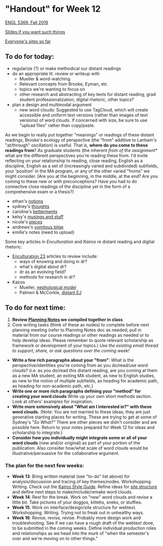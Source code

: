 # "Handout" for Week 12

[ENGL 5369, Fall 2019](calendar.html)

[Slides if you want such things](https://docs.google.com/presentation/d/e/2PACX-1vRufA94YIvpbFkJ2K591QOVPqCeLM5nAcGgkbJ0uiCuOgYeWh5OUR1FXmLTWgReyHFb8yPoLY4kWyb5/pub?start=false&loop=false&delayms=3000)

[Everyone's sites so far](fambly)

## To do for today:

* regularize (?) or make methodical our distant readings
* do an appropriate lit. review or writeup with  
  - Mueller & word-watching
  - Relevant concepts from Brooke, Eyman, etc
  - topics we're wanting to focus on
  - other research and abstracting of key texts for distant reading, grad student professionalization, digital rhetoric, other topics?
* plan a design and multimodal argument
  - new word clouds: Suggested to use TagCloud, which will create accessible and uniform text versions (rather than images of text versions) of word clouds. If concerned with size, be sure to use "upload files" rather than copy/paste.

As we begin to really put together "meanings" or readings of these distant readings, Brooke's ecology of perspective (the "from" additive to Lanham's "at/through" oscillation) is useful. That is, **where do you come to these readings from**? As graduate students (the inherent **from* of the assignment** what are the different perspectives you're reading these from. I'd invite reflecting on your relationship to reading, close reading, English as a discipline, English as a set of (increasingly varied and subdivided) subfields, your 'position' in the MA program, or any of the other varied "froms" we might consider. (Are you at the beginning, in the middle, at the end? Are you coming to these new or with preconceptions? Have you had to do connective close readings of the discipline yet in the form of a comprehensive exam or a thesis?)

- ethan's [notions](https://docs.google.com/document/d/1oQnr_wjPpcY64KUAW0pla6OUQlhS_CKWuAefw3TiyvY/)
- sydney's [thoughts](https://docs.google.com/document/d/1uZX7LUVAr4o4sk4nZHgyaCRgP9j937-E-yvMaBsGlM8)
- carolina's [betterments](https://carolinaavsar.github.io/betterandimproved.html)
- kelsy's [musings and stuff](https://drive.google.com/drive/folders/1fT1KBCOPaiJF7UKhDVLXQqL7a3CwIjek?usp=sharing)
- nicole's [pieces](https://docs.google.com/document/d/1KlkN29W_bfMUKPr2bk9ompI3jjN_AJCQQbSCC23kCCI)
- andrews's [vomitous bilge](https://docs.google.com/document/d/1RMWf7T6p5OIP41DCMxy_V0DdnDTXhpcp9RmNw2mHzk8)
- emille's notes (need to upload)

Some key articles in *Enculturation* and *Kairos* re distant reading and digital rhetoric:
- [Enculturation 23](http://enculturation.net/23) articles to review include:
  - ways of knowing and doing in dr?
  - what's digital about dr?
  - dr as an evolving field?
  - methods for research in dr?
- Kairos
  - Mueller, [nephological model](http://kairos.technorhetoric.net/16.2/topoi/mueller/)
  - Palmeri & McCorkle, [distant EJ](http://kairos.technorhetoric.net/22.2/topoi/palmeri-mccorkle/methodology.html)

## To do for next time:

1. **Review [Planning Notes](https://docs.google.com/document/d/1O3eqoKboW5nIjoE4JwylVwixWGf2yGDamUGwuYlfUBA/edit?usp=sharing) we compiled together in class**
2. Core writing tasks (think of these as nodes) to complete before next planning meeting (refer to Planning Notes doc as needed; pull in material from our course readings or other readings as needed or to help develop ideas. Please remember to quote relevant scholarship as framework or development of your topics.) *Use the existing email thread to support, share, or ask questions over the coming week!* 
  - **Write a few rich paragraphs about your "from"**: What is the perspective/identities you're coming from as you do/read/use word clouds? (i.e. as you do/read this distant reading, are you coming at them as a new MA student, an exiting MA student, as new to English studies, as new to the notion of multiple subfields, as heading for academic path, as heading for non-academic path, etc.)
  - **Write one or more rich paragraphs defining your "method" for creating your word clouds** Write up your own short methods section. Look at others' examples for inspiration.
  - **Write more extensively about "What am I interested in?" with these word clouds.** (Note: You are not married to these ideas; they are just generative starting places for writing. These are trying to get at some of Sydney's *"So What?"* There are other pieces we didn't consider and are possible here. Return to your notes prepared for Week 12 for ideas and scholarship to integrate.)
  - **Consider how you individually might integrate some or all of your word clouds** (new and/or original) as part of your portion of the publication. Also consider how/what scale of word clouds would be illustrative/persuasive for the collaborative argument.

### The plan for the next few weeks:
  - **Week 13**: Bring written material (see "to-do" list above) for analysis/discussion and tracing of key themes/nodes. Workshopping. Writing. Check out the [Kairos Style Guide](http://kairos.technorhetoric.net/styleguide.html). Refine ideas for [site structure](https://webstyleguide.com/wsg3/3-information-architecture/3-site-structure.html) and define next steps to make/include/remake word clouds.
  - **Week 14**: Rest for the break. Work on "new" word clouds and revise a little bit. Take pictures of your doggos, kittehs, sneks, or stuffies.
  - **Week 15**: Work on interface/design/site structure for webtext. Workshopping. Writing. Trying not to freak out in unhealthy ways.
  - **Week 16**: Revise, revise, revise. Probably more design work and troubleshooting. See if we can have a rough draft of the webtext done, to be submitted in the coming weeks. Define individual production roles and relationships as we head into the murk of "when the semester's over and we're moving on to other things."
